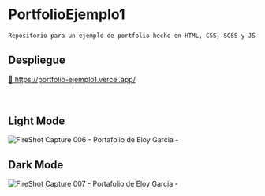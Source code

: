 # PortfolioEjemplo1


```bash
Repositorio para un ejemplo de portfolio hecho en HTML, CSS, SCSS y JS.
```

## Despliegue

<a href="https://portfolio-ejemplo1.vercel.app/">
 🔗 https://portfolio-ejemplo1.vercel.app/
</a>
<br/ ><br/ ><br/ >

Light Mode
---
![FireShot Capture 006 - Portafolio de Eloy Garcia - ](https://github.com/E7OY/PortfolioEjemplo1/assets/102689282/dd9fb414-7600-4230-a1ac-ad3141021c3e)

Dark Mode
---
![FireShot Capture 007 - Portafolio de Eloy Garcia - ](https://github.com/E7OY/PortfolioEjemplo1/assets/102689282/22bef2be-f41f-48ca-b2ac-68772961e1d1)
